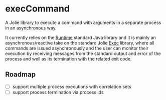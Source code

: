 # execCommand

A Jolie library to execute a command with arguments in a separate process in an asynchronous way.

It currently relies on the [Runtime](https://docs.oracle.com/javase/7/docs/api/java/lang/Runtime.html) standard Java library and it is mainly an asynchronous/reactive take on the standard Jolie [Exec](https://docs.jolie-lang.org/v1.10.x/language-tools-and-standard-library/standard-library-api/exec.html) library, where all commands are issued asynchronously and the user can monitor their execution by receiving messages from the standard output and error of the process and well as its termination with the related exit code.

## Roadmap

- [ ] support multiple process executions with correlation sets
- [ ] support process termination via process ids
